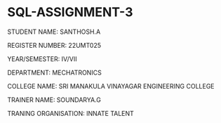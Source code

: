 # SQL-ASSIGNMENT-3

STUDENT NAME: SANTHOSH.A

REGISTER NUMBER: 22UMT025

YEAR/SEMESTER: IV/VII

DEPARTMENT: MECHATRONICS

COLLEGE NAME: SRI MANAKULA VINAYAGAR ENGINEERING COLLEGE

TRAINER NAME: SOUNDARYA.G

TRANING ORGANISATION: INNATE TALENT
